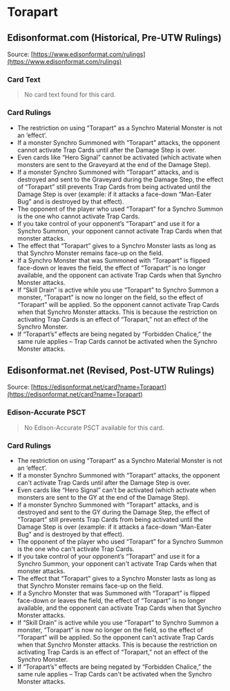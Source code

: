 # Torapart

## Edisonformat.com (Historical, Pre-UTW Rulings)

Source: [https://www.edisonformat.com/rulings](https://www.edisonformat.com/rulings)

### Card Text

> No card text found for this card.

### Card Rulings

*   The restriction on using “Torapart” as a Synchro Material Monster is not an ‘effect’.
*   If a monster Synchro Summoned with “Torapart” attacks, the opponent cannot activate Trap Cards until after the Damage Step is over.
*   Even cards like “Hero Signal” cannot be activated (which activate when monsters are sent to the Graveyard at the end of the Damage Step).
*   If a monster Synchro Summoned with “Torapart” attacks, and is destroyed and sent to the Graveyard during the Damage Step, the effect of “Torapart” still prevents Trap Cards from being activated until the Damage Step is over (example: if it attacks a face-down “Man-Eater Bug” and is destroyed by that effect).
*   The opponent of the player who used “Torapart” for a Synchro Summon is the one who cannot activate Trap Cards.
*   If you take control of your opponent’s “Torapart” and use it for a Synchro Summon, your opponent cannot activate Trap Cards when that monster attacks.
*   The effect that “Torapart” gives to a Synchro Monster lasts as long as that Synchro Monster remains face-up on the field.
*   If a Synchro Monster that was Summoned with “Torapart” is flipped face-down or leaves the field, the effect of “Torapart” is no longer available, and the opponent can activate Trap Cards when that Synchro Monster attacks.
*   If “Skill Drain” is active while you use “Torapart” to Synchro Summon a monster, “Torapart” is now no longer on the field, so the effect of “Torapart” will be applied. So the opponent cannot activate Trap Cards when that Synchro Monster attacks. This is because the restriction on activating Trap Cards is an effect of “Torapart,” not an effect of the Synchro Monster.
*   If “Torapart’s” effects are being negated by “Forbidden Chalice,” the same rule applies – Trap Cards cannot be activated when the Synchro Monster attacks.

## Edisonformat.net (Revised, Post-UTW Rulings)

Source: [https://edisonformat.net/card?name=Torapart](https://edisonformat.net/card?name=Torapart)

### Edison-Accurate PSCT

> No Edison-Accurate PSCT available for this card.

### Card Rulings

*   The restriction on using “Torapart” as a Synchro Material Monster is not an ‘effect’.
*   If a monster Synchro Summoned with “Torapart” attacks, the opponent can't activate Trap Cards until after the Damage Step is over.
*   Even cards like “Hero Signal” can't be activated (which activate when monsters are sent to the GY at the end of the Damage Step).
*   If a monster Synchro Summoned with “Torapart” attacks, and is destroyed and sent to the GY during the Damage Step, the effect of “Torapart” still prevents Trap Cards from being activated until the Damage Step is over (example: if it attacks a face-down “Man-Eater Bug” and is destroyed by that effect).
*   The opponent of the player who used “Torapart” for a Synchro Summon is the one who can't activate Trap Cards.
*   If you take control of your opponent’s “Torapart” and use it for a Synchro Summon, your opponent can't activate Trap Cards when that monster attacks.
*   The effect that “Torapart” gives to a Synchro Monster lasts as long as that Synchro Monster remains face-up on the field.
*   If a Synchro Monster that was Summoned with “Torapart” is flipped face-down or leaves the field, the effect of “Torapart” is no longer available, and the opponent can activate Trap Cards when that Synchro Monster attacks.
*   If “Skill Drain” is active while you use “Torapart” to Synchro Summon a monster, “Torapart” is now no longer on the field, so the effect of “Torapart” will be applied. So the opponent can't activate Trap Cards when that Synchro Monster attacks. This is because the restriction on activating Trap Cards is an effect of “Torapart,” not an effect of the Synchro Monster.
*   If “Torapart’s” effects are being negated by “Forbidden Chalice,” the same rule applies – Trap Cards can't be activated when the Synchro Monster attacks.
            